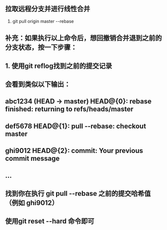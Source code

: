 ## 拉取远程分支并进行线性合并
1. git pull origin master --rebase

## 补充：如果执行以上命令后，想回撤销合并退到之前的分支状态，按一下步骤：
## 1. 使用git reflog找到之前的提交记录
## 会看到类似以下输出：
## abc1234 (HEAD -> master) HEAD@{0}: rebase finished: returning to refs/heads/master
## def5678 HEAD@{1}: pull --rebase: checkout master
## ghi9012 HEAD@{2}: commit: Your previous commit message
## ...
## 找到你在执行 git pull --rebase 之前的提交哈希值（例如 ghi9012）
## 使用git reset --hard <commit-hash>命令即可